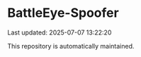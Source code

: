 # BattleEye-Spoofer

Last updated: 2025-07-07 13:22:20

This repository is automatically maintained.
